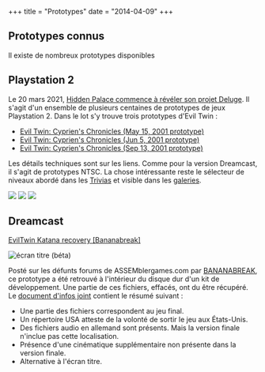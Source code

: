 +++
title = "Prototypes"
date = "2014-04-09"
+++

## Prototypes connus

Il existe de nombreux prototypes disponibles

## Playstation 2

Le 20 mars 2021, [Hidden Palace commence à révéler son projet Deluge](https://hiddenpalace.org/Project_Deluge_-_Sony_PlayStation_2_\(List\)). Il s'agit d'un ensemble de plusieurs centaines de prototypes de jeux Playstation 2. Dans le lot s'y trouve trois prototypes d'Evil Twin :

- [Evil Twin: Cyprien's Chronicles (May 15, 2001 prototype)](https://hiddenpalace.org/Evil_Twin:_Cyprien%27s_Chronicles_\(May_15,_2001_prototype\))
- [Evil Twin: Cyprien's Chronicles (Jun 5, 2001 prototype)](https://hiddenpalace.org/Evil_Twin:_Cyprien%27s_Chronicles_\(Jun_5,_2001_prototype\))
- [Evil Twin: Cyprien's Chronicles (Sep 13, 2001 prototype)](https://hiddenpalace.org/Evil_Twin:_Cyprien%27s_Chronicles_\(Sep_13,_2001_prototype\))

Les détails techniques sont sur les liens. Comme pour la version Dreamcast, il s'agit de prototypes NTSC. La chose intéressante reste le sélecteur de niveaux abordé dans les [Trivias](https://eviltwin.vibvib.fr/pages/Trivia/) et visible dans les [galeries](https://eviltwin.vibvib.fr/developpement/Levels_Selector/).

![](/images/PS2_Evil_Twin_V0.612_Previewed.jpg) ![](/images/PS2_Evil_Twin_Preview_6.12.04.jpg) ![](/images/PS2_Evil_Twin_Review.jpg)

## Dreamcast

[EvilTwin Katana recovery \[Bananabreak\]](https://hiddenpalace.org/Evil_Twin:_Cyprien%27s_Chronicles_\(Dec_10,_2001_Katana_Development_Files\))

![écran titre (béta)](/albums/developpement/Evil_Twin_Bananabreak.jpg)

Posté sur les défunts forums de ASSEMblergames.com par [BANANABREAK](https://hiddenpalace.org/BANANABREAK), ce prototype a été retrouvé à l'intérieur du disque dur d'un kit de développement. Une partie de ces fichiers, effacés, ont du être récupéré. Le [document d'infos joint](https://eviltwin.vibvib.fr/files/bananabreak_infos.txt) contient le résumé suivant :

- Une partie des fichiers correspondent au jeu final.
- Un répertoire USA atteste de la volonté de sortir le jeu aux États-Unis.
- Des fichiers audio en allemand sont présents. Mais la version finale n'inclue pas cette localisation.
- Présence d'une cinématique supplémentaire non présente dans la version finale.
- Alternative à l'écran titre.